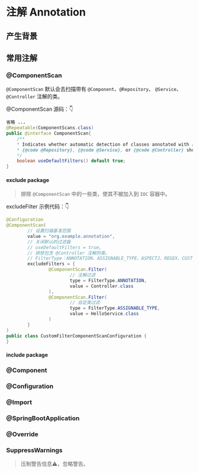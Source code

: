 # 注解 Annotation

## 产生背景

## 常用注解

### @ComponentScan

`@ComponentScan` 默认会去扫描带有 `@Component`、`@Repository`、
`@Service`、`@Controller` 注解的类。

@ComponentScan 源码：👇

```java
省略 ...
@Repeatable(ComponentScans.class)
public @interface ComponentScan{
    /**
    * Indicates whether automatic detection of classes annotated with {@code @Component}
    * {@code @Repository}, {@code @Service}, or {@code @Controller} should be enabled.
    */
    boolean useDefaultFilters() default true;
}
```

#### exclude package

> 排除 `@ComponentScan` 中的一些类，使其不被加入到 `IOC` 容器中。

excludeFilter 示例代码：👇

```java
@Configuration
@ComponentScan(
        // 设置扫描基准范围
        value = "org.example.annotation",
        // 关闭默认的过滤器
        // useDefaultFilters = true,
        // 排除包含 @Controller 注解的类。
        // FilterType：ANNOTATION、ASSIGNABLE_TYPE、ASPECTJ、REGEX、CUSTOM
        excludeFilters = {
                @ComponentScan.Filter(
                        // 注解过滤
                        type = FilterType.ANNOTATION,
                        value = Controller.class
                ),
                @ComponentScan.Filter(
                        // 自定类过滤
                        type = FilterType.ASSIGNABLE_TYPE,
                        value = HelloService.class
                )
        }
)
public class CustomFilterComponentScanConfiguration {
}
```

#### include package

### @Component

### @Configuration

### @Import

### @SpringBootApplication

### @Override

### SuppressWarnings

> 压制警告信息⚠，忽略警告。
